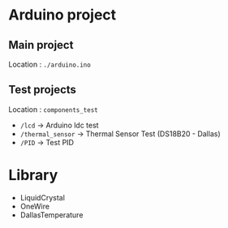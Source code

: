 # Arduino project

## Main project

Location : `./arduino.ino`

## Test projects

Location : `components_test`
- `/lcd` -> Arduino ldc test
- `/thermal_sensor` -> Thermal Sensor Test (DS18B20 - Dallas)
- `/PID` -> Test PID 

# Library
- LiquidCrystal
- OneWire
- DallasTemperature

